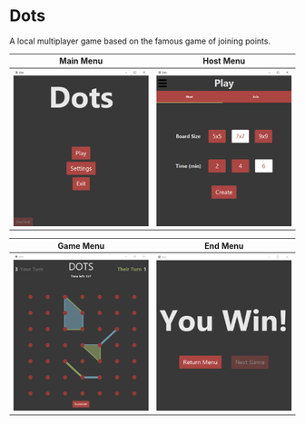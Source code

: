 # Dots
A local multiplayer game based on the famous game of joining points.

Main Menu                  |  Host Menu
:-------------------------:|:-------------------------:
![](imagenes/gui/main.PNG)  |  ![](imagenes/gui/host.PNG)

Game Menu                  |  End Menu
:-------------------------:|:-------------------------:
![](imagenes/gui/game.PNG)  |  ![](imagenes/gui/end.PNG)
